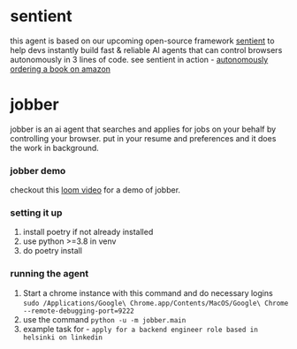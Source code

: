 # sentient

this agent is based on our upcoming open-source framework [sentient](http://sentient.engineering) to help devs instantly build fast & reliable AI agents that can control browsers autonomously in 3 lines of code. see sentient in action - [autonomously ordering a book on amazon](https://www.loom.com/share/13cb0bc3b1394f8fa7d0b48e5df9dc91)

# jobber
jobber is an ai agent that searches and applies for jobs on your behalf by controlling your browser. put in your resume and preferences and it does the work in background.

### jobber demo
checkout this [loom video](https://www.loom.com/share/2037ee751b4f491c8d2ffd472d8223bd?sid=53d08a9f-5a9b-4388-ae69-445032b31738) for a demo of jobber.


### setting it up

1. install poetry if not already installed
2. use python >=3.8 in venv
3. do poetry install

### running the agent

1. Start a chrome instance with this command and do necessary logins `sudo /Applications/Google\ Chrome.app/Contents/MacOS/Google\ Chrome --remote-debugging-port=9222`
2. use the command `python -u -m jobber.main`
3. example task for - `apply for a backend engineer role based in helsinki on linkedin`
